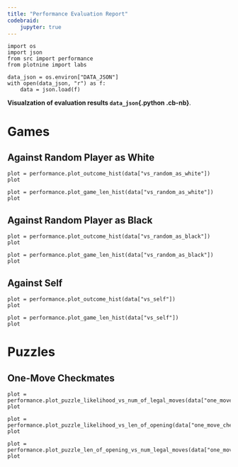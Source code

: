 ```yaml
---
title: "Performance Evaluation Report"
codebraid:
    jupyter: true
---
```


<!--
Visualizes a `EvalResult`.

Live Reload via entr:
    entr -cs "DATA_JSON=result.json PYTHONPATH=\"$(realpath .)\" codebraid pandoc --no-cache --overwrite --from markdown --to pdf -o cb.pdf ./eval/full-eval-codebraid.md" <<<./eval/full-eval-codebraid.md
-->

```{.python .cb-run}
import os
import json
from src import performance
from plotnine import labs

data_json = os.environ["DATA_JSON"]
with open(data_json, "r") as f:
    data = json.load(f)
```

**Visualzation of evaluation results `data_json`{.python .cb-nb}**.

# Games

## Against Random Player as White

```{.python .cb-run show=rich_output}
plot = performance.plot_outcome_hist(data["vs_random_as_white"])
plot
```

```{.python .cb-run show=rich_output}
plot = performance.plot_game_len_hist(data["vs_random_as_white"])
plot
```

## Against Random Player as Black

```{.python .cb-run show=rich_output}
plot = performance.plot_outcome_hist(data["vs_random_as_black"])
plot
```

```{.python .cb-run show=rich_output}
plot = performance.plot_game_len_hist(data["vs_random_as_black"])
plot
```

## Against Self

```{.python .cb-run show=rich_output}
plot = performance.plot_outcome_hist(data["vs_self"])
plot
```

```{.python .cb-run show=rich_output}
plot = performance.plot_game_len_hist(data["vs_self"])
plot
```

# Puzzles

## One-Move Checkmates

```{.python .cb-run show=rich_output}
plot = performance.plot_puzzle_likelihood_vs_num_of_legal_moves(data["one_move_checkmate_puzzles"])
plot
```

```{.python .cb-run show=rich_output}
plot = performance.plot_puzzle_likelihood_vs_len_of_opening(data["one_move_checkmate_puzzles"])
plot
```

```{.python .cb-run show=rich_output}
plot = performance.plot_puzzle_len_of_opening_vs_num_legal_moves(data["one_move_checkmate_puzzles"])
plot
```

